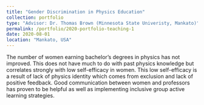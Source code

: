 ```yaml
---
title: "Gender Discrimination in Physics Education"
collection: portfolio
type: "Advisor: Dr. Thomas Brown (Minnesota State Univeristy, Mankato)" 
permalink: /portfolio/2020-portfolio-teaching-1
date: 2020-08-01
location: "Mankato, USA"
---
```


The number of women earning bachelor’s degrees in physics has not improved. This does not have much to do with past physics knowledge but correlates strongly with low self-efficacy in women. This low self-efficacy is a result of lack of physics identity which comes from exclusion and lack of positive feedback. Good communication between women and professors has proven to be helpful as well as implementing inclusive group active learning strategies. 
